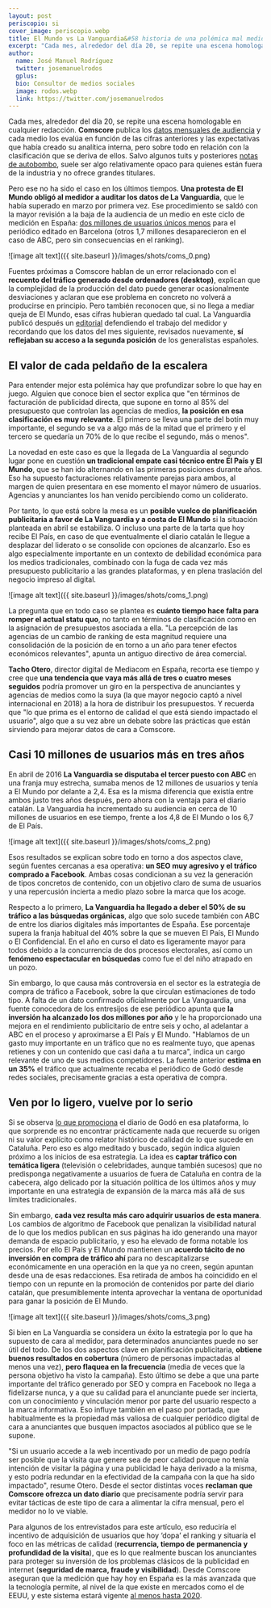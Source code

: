 ```yaml
---
layout: post
periscopio: si
cover_image: periscopio.webp
title: El Mundo vs La Vanguardia&#58 historia de una polémica mal medida en Comscore
excerpt: "Cada mes, alrededor del día 20, se repite una escena homologable en cualquier redacción. Comscore publica los datos mensuales de audiencia y cada medio los evalúa en función de las cifras anteriores y las expectativas que había creado su analítica interna, pero sobre todo en relación con la clasificación que se deriva de ellos. Salvo algunos tuits y posteriores notas de autobombo, suele ser algo relativamente opaco para quienes están fuera de la industria y no ofrece grandes titulares."
author:
  name: José Manuel Rodríguez
  twitter: josemanuelrodos
  gplus:  
  bio: Consultor de medios sociales
  image: rodos.webp
  link: https://twitter.com/josemanuelrodos
---
```

Cada mes, alrededor del día 20, se repite una escena homologable en cualquier redacción. **Comscore** publica los [datos mensuales de audiencia](https://dircomfidencial.com/actualidad/comscore/) y cada medio los evalúa en función de las cifras anteriores y las expectativas que había creado su analítica interna, pero sobre todo en relación con la clasificación que se deriva de ellos. Salvo algunos tuits y posteriores [notas de autobombo](https://www.google.com/search?biw=1280&bih=670&tbm=nws&ei=UGP3XL6ALI7IaIPTk1A&q=comscore%20record%20usuarios%20unicos&oq=comscore%20record%20usuarios%20unicos&gs_l=psy-ab.3...22003.24025.0.24384.16.16.0.0.0.0.119.1269.15j1.16.0....0...1c.1.64.psy-ab..0.0.0....0.oELzXxbJDPg), suele ser algo relativamente opaco para quienes están fuera de la industria y no ofrece grandes titulares.

Pero ese no ha sido el caso en los últimos tiempos. **Una protesta de El Mundo obligó al medidor a auditar los datos de La Vanguardia**, que le había superado en marzo por primera vez. Ese procedimiento se saldó con la mayor revisión a la baja de la audiencia de un medio en este ciclo de medición en España: [dos millones de usuarios únicos menos](https://www.elmundo.es/television/2019/05/27/5cec2b53fc6c83324c8b45c4.html) para el periódico editado en Barcelona (otros 1,7 millones desaparecieron en el caso de ABC, pero sin consecuencias en el ranking).

![image alt text]({{ site.baseurl }}/images/shots/coms_0.png)

Fuentes próximas a Comscore hablan de un error relacionado con el **recuento del tráfico generado desde ordenadores (desktop)**, explican que la complejidad de la producción del dato puede generar ocasionalmente desviaciones y aclaran que ese problema en concreto no volverá a producirse en principio. Pero también reconocen que, si no llega a mediar queja de El Mundo, esas cifras hubieran quedado tal cual. La Vanguardia publicó después un [editorial](https://www.lavanguardia.com/vida/20190529/462552699019/la-vanguardia-comscore-audiencias-web-medios-digitales.html) defendiendo el trabajo del medidor y recordando que los datos del mes siguiente, revisados nuevamente, **sí reflejaban su acceso a la segunda posición** de los generalistas españoles.

## El valor de cada peldaño de la escalera

Para entender mejor esta polémica hay que profundizar sobre lo que hay en juego. Alguien que conoce bien el sector explica que "en términos de facturación de publicidad directa, que supone en torno al 85% del presupuesto que controlan las agencias de medios, **la posición en esa clasificación es muy relevante**. El primero se lleva una parte del botín muy importante, el segundo se va a algo más de la mitad que el primero y el tercero se quedaría un 70% de lo que recibe el segundo, más o menos".

La novedad en este caso es que la llegada de La Vanguardia al segundo lugar pone en cuestión **un tradicional empate casi técnico entre El País y El Mundo**, que se han ido alternando en las primeras posiciones durante años. Eso ha supuesto facturaciones relativamente parejas para ambos, al margen de quien presentara en ese momento el mayor número de usuarios. Agencias y anunciantes los han venido percibiendo como un coliderato.

Por tanto, lo que está sobre la mesa es un **posible vuelco de planificación publicitaria a favor de La Vanguardia y a costa de El Mundo** si la situación planteada en abril se estabiliza. O incluso una parte de la tarta que hoy recibe El País, en caso de que eventualmente el diario catalán le llegue a desplazar del liderato o se consolide con opciones de alcanzarlo. Eso es algo especialmente importante en un contexto de debilidad económica para los medios tradicionales, combinado con la fuga de cada vez más presupuesto publicitario a las grandes plataformas, y en plena traslación del negocio impreso al digital.

![image alt text]({{ site.baseurl }}/images/shots/coms_1.png)

La pregunta que en todo caso se plantea es **cuánto tiempo hace falta para romper el actual statu quo**, no tanto en términos de clasificación como en la asignación de presupuestos asociada a ella. "La percepción de las agencias de un cambio de ranking de esta magnitud requiere una consolidación de la posición de en torno a un año para tener efectos económicos relevantes", apunta un antiguo directivo de área comercial.

**Tacho Otero**, director digital de Mediacom en España, recorta ese tiempo y cree que **una tendencia que vaya más allá de tres o cuatro meses seguidos** podría promover un giro en la perspectiva de anunciantes y agencias de medios como la suya (la que mayor negocio captó a nivel internacional en 2018) a la hora de distribuir los presupuestos. Y recuerda que "lo que prima es el entorno de calidad el que está siendo impactado el usuario", algo que a su vez abre un debate sobre las prácticas que están sirviendo para mejorar datos de cara a Comscore.

## Casi 10 millones de usuarios más en tres años

En abril de 2016 **La Vanguardia se disputaba el tercer puesto con ABC** en una franja muy estrecha, sumaba menos de 12 millones de usuarios y tenía a El Mundo por delante a 2,4. Esa es la misma diferencia que existía entre ambos justo tres años después, pero ahora con la ventaja para el diario catalán. La Vanguardia ha incrementado su audiencia en cerca de 10 millones de usuarios en ese tiempo, frente a los 4,8 de El Mundo o los 6,7 de El País.

![image alt text]({{ site.baseurl }}/images/shots/coms_2.png)

Esos resultados se explican sobre todo en torno a dos aspectos clave, según fuentes cercanas a esa operativa: **un SEO muy agresivo y el tráfico comprado a Facebook**. Ambas cosas condicionan a su vez la generación de tipos concretos de contenido, con un objetivo claro de suma de usuarios y una repercusión incierta a medio plazo sobre la marca que los acoge.

Respecto a lo primero, **La Vanguardia ha llegado a deber el 50% de su tráfico a las búsquedas orgánicas**, algo que solo sucede también con ABC de entre los diarios digitales más importantes de España. Ese porcentaje supera la franja habitual del 40% sobre la que se mueven El País, El Mundo o El Confidencial. En el año en curso el dato es ligeramente mayor para todos debido a la concurrencia de dos procesos electorales, así como un **fenómeno espectacular en búsquedas** como fue el del niño atrapado en un pozo.

Sin embargo, lo que causa más controversia en el sector es la estrategia de compra de tráfico a Facebook, sobre la que circulan estimaciones de todo tipo. A falta de un dato confirmado oficialmente por La Vanguardia, una fuente conocedora de los entresijos de ese periódico apunta que **la inversión ha alcanzado los dos millones por año** y le ha proporcionado una mejora en el rendimiento publicitario de entre seis y ocho, al adelantar a ABC en el proceso y aproximarse a El País y El Mundo. "Hablamos de un gasto muy importante en un tráfico que no es realmente tuyo, que apenas retienes y con un contenido que casi daña a tu marca", indica un cargo relevante de uno de sus medios competidores. La fuente anterior **estima en un 35%** el tráfico que actualmente recaba el periódico de Godó desde redes sociales, precisamente gracias a esta operativa de compra.

## **Ven por lo ligero, vuelve por lo serio**

Si se observa [lo que promociona](https://www.facebook.com/ads/library/?active_status=all&ad_type=all&country=ES&q=La%20Vanguardia&view_all_page_id=156552584408339) el diario de Godó en esa plataforma, lo que sorprende es no encontrar prácticamente nada que recuerde su origen ni su valor explícito como relator histórico de calidad de lo que sucede en Cataluña. Pero eso es algo meditado y buscado, según indica alguien próximo a los inicios de esa estrategia. La idea es **captar tráfico con temática ligera** (televisión o celebridades, aunque también sucesos) que no predisponga negativamente a usuarios de fuera de Cataluña en contra de la cabecera, algo delicado por la situación política de los últimos años y muy importante en una estrategia de expansión de la marca más allá de sus límites tradicionales.

Sin embargo, **cada vez resulta más caro adquirir usuarios de esta manera**. Los cambios de algoritmo de Facebook que penalizan la visibilidad natural de lo que los medios publican en sus páginas ha ido generando una mayor demanda de espacio publicitario, y eso ha elevado de forma notable los precios. Por ello El País y El Mundo mantienen un **acuerdo tácito de no inversión en compra de tráfico ahí** para no descapitalizarse económicamente en una operación en la que ya no creen, según apuntan desde una de esas redacciones. Esa retirada de ambos ha coincidido en el tiempo con un repunte en la promoción de contenidos por parte del diario catalán, que presumiblemente intenta aprovechar la ventana de oportunidad para ganar la posición de El Mundo.

![image alt text]({{ site.baseurl }}/images/shots/coms_3.png)

Si bien en La Vanguardia se considera un éxito la estrategia por lo que ha supuesto de cara al medidor, para determinados anunciantes puede no ser útil del todo. De los dos aspectos clave en planificación publicitaria, **obtiene buenos resultados en cobertura** (número de personas impactadas al menos una vez), **pero flaquea en la frecuencia** (media de veces que la persona objetivo ha visto la campaña). Esto último se debe a que una parte importante del tráfico generado por SEO y compra en Facebook no llega a fidelizarse nunca, y a que su calidad para el anunciante puede ser incierta, con un conocimiento y vinculación menor por parte del usuario respecto a la marca informativa. Eso influye también en el paso por portada, que habitualmente es la propiedad más valiosa de cualquier periódico digital de cara a anunciantes que busquen impactos asociados al público que se le supone.

"Si un usuario accede a la web incentivado por un medio de pago podría ser posible que la visita que genere sea de peor calidad porque no tenía intención de visitar la página y una publicidad le haya derivado a la misma, y esto podría redundar en la efectividad de la campaña con la que ha sido impactado", resume Otero. Desde el sector distintas voces **reclaman que Comscore ofrezca un dato diario** que precisamente podría servir para evitar tácticas de este tipo de cara a alimentar la cifra mensual, pero el medidor no lo ve viable.

Para algunos de los entrevistados para este artículo, eso reduciría el incentivo de adquisición de usuarios que hoy ‘dopa’ el ranking y situaría el foco en las métricas de calidad (**recurrencia, tiempo de permanencia y profundidad de la visita**), que es lo que realmente buscan los anunciantes para proteger su inversión de los problemas clásicos de la publicidad en internet (**seguridad de marca, fraude y visibilidad**). Desde Comscore aseguran que la medición que hay hoy en España es la más avanzada que la tecnología permite, al nivel de la que existe en mercados como el de EEUU, y este sistema estará vigente [al menos hasta 2020](https://www.aimc.es/blog/acuerdo-marco-comscore-2019-2020/).